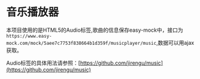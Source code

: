 # 音乐播放器

本项目使用的是HTML5的Audio标签,歌曲的信息保存easy-mock中，接口为`https://www.easy-mock.com/mock/5aee7c7753f838664b1d359f/musicplayer/music`,数据可以用ajax获取。

Audio标签的具体用法请参照：[https://github.com/jirengu/music](https://github.com/jirengu/music)
  ```